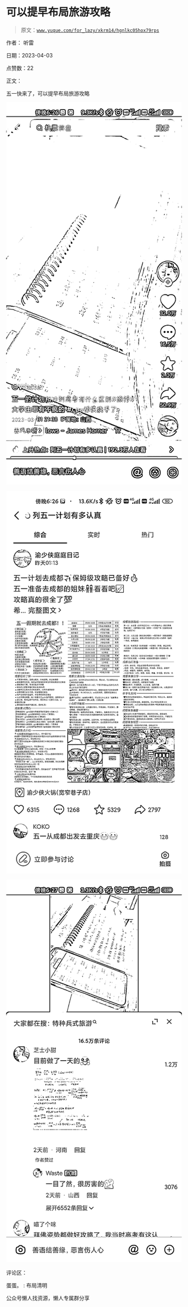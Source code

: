 # 可以提早布局旅游攻略

> 原文：[`www.yuque.com/for_lazy/xkrm14/hgnlkc05hox79rps`](https://www.yuque.com/for_lazy/xkrm14/hgnlkc05hox79rps)



作者： 听雷



日期：2023-04-03



点赞数：22



正文：



五一快来了，可以提早布局旅游攻略



![](img/2b1bafab0bf1d0282e38713a4b34b8cb.png)



![](img/9ab6895608a6c2d48b905fe4557811b4.png)



![](img/ae49d4e7cd29691b6d8ccc944aec32d6.png)



评论区：



蛋蛋。 : 布局清明



公众号懒人找资源，懒人专属群分享

